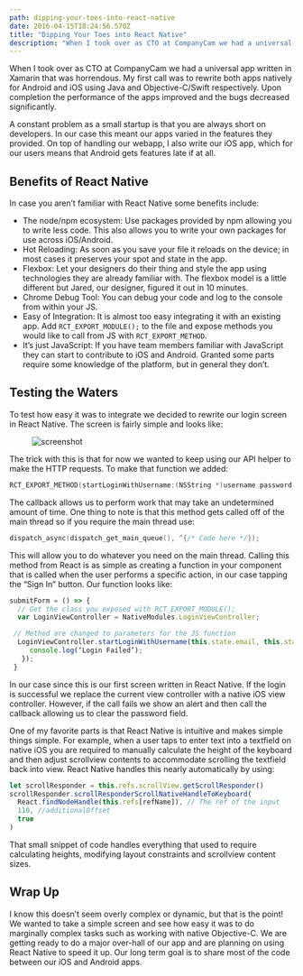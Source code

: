 ```yaml
---
path: dipping-your-toes-into-react-native
date: 2016-04-15T18:24:56.570Z
title: "Dipping Your Toes into React Native"
description: "When I took over as CTO at CompanyCam we had a universal app written in Xamarin that was horrendous. My first call was to rewrite both apps natively for Android and iOS using Java and…"
---
```


When I took over as CTO at CompanyCam we had a universal app written in Xamarin that was horrendous. My first call was to rewrite both apps natively for Android and iOS using Java and Objective-C/Swift respectively. Upon completion the performance of the apps improved and the bugs decreased significantly.

A constant problem as a small startup is that you are always short on developers. In our case this meant our apps varied in the features they provided. On top of handling our webapp, I also write our iOS app, which for our users means that Android gets features late if at all.

## Benefits of React Native

In case you aren’t familiar with React Native some benefits include:

- The node/npm ecosystem: Use packages provided by npm allowing you to write less code. This also allows you to write your own packages for use across iOS/Android.
- Hot Reloading: As soon as you save your file it reloads on the device; in most cases it preserves your spot and state in the app.
- Flexbox: Let your designers do their thing and style the app using technologies they are already familiar with. The flexbox model is a little different but Jared, our designer, figured it out in 10 minutes.
- Chrome Debug Tool: You can debug your code and log to the console from within your JS.
- Easy of Integration: It is almost too easy integrating it with an existing app. Add `RCT_EXPORT_MODULE();` to the file and expose methods you would like to call from JS with `RCT_EXPORT_METHOD`.
- It’s just JavaScript: If you have team members familiar with JavaScript they can start to contribute to iOS and Android. Granted some parts require some knowledge of the platform, but in general they don’t.

## Testing the Waters

To test how easy it was to integrate we decided to rewrite our login screen in React Native. The screen is fairly simple and looks like:

<figure>

![screenshot](/assets/dipping-your-toes-into-react-native/screenshot.jpeg)

</figure>

The trick with this is that for now we wanted to keep using our API helper to make the HTTP requests. To make that function we added:

```objective-c
RCT_EXPORT_METHOD(startLoginWithUsername:(NSString *)username password:(NSString *)password callback:(RCTResponseSenderBlock)callback).
```

The callback allows us to perform work that may take an undetermined amount of time. One thing to note is that this method gets called off of the main thread so if you require the main thread use:

```objective-c
dispatch_async(dispatch_get_main_queue(), ^{/* Code here */});
```

This will allow you to do whatever you need on the main thread. Calling this method from React is as simple as creating a function in your component that is called when the user performs a specific action, in our case tapping the “Sign In” button. Our function looks like:

```javascript
submitForm = () => {
  // Get the class you exposed with RCT_EXPORT_MODULE();
  var LoginViewController = NativeModules.LoginViewController;
```

```javascript
 // Method are changed to parameters for the JS function
  LoginViewController.startLoginWithUsername(this.state.email, this.state.password, function() {
     console.log(‘Login Failed’);
   });
 }
```

In our case since this is our first screen written in React Native. If the login is successful we replace the current view controller with a native iOS view controller. However, if the call fails we show an alert and then call the callback allowing us to clear the password field.

One of my favorite parts is that React Native is intuitive and makes simple things simple. For example, when a user taps to enter text into a textfield on native iOS you are required to manually calculate the height of the keyboard and then adjust scrollview contents to accommodate scrolling the textfield back into view. React Native handles this nearly automatically by using:

```javascript
let scrollResponder = this.refs.scrollView.getScrollResponder()
scrollResponder.scrollResponderScrollNativeHandleToKeyboard(
  React.findNodeHandle(this.refs[refName]), // The ref of the input
  110, //additionalOffset
  true
)
```

That small snippet of code handles everything that used to require calculating heights, modifying layout constraints and scrollview content sizes.

## Wrap Up

I know this doesn’t seem overly complex or dynamic, but that is the point! We wanted to take a simple screen and see how easy it was to do marginally complex tasks such as working with native Objective-C. We are getting ready to do a major over-hall of our app and are planning on using React Native to speed it up. Our long term goal is to share most of the code between our iOS and Android apps.
